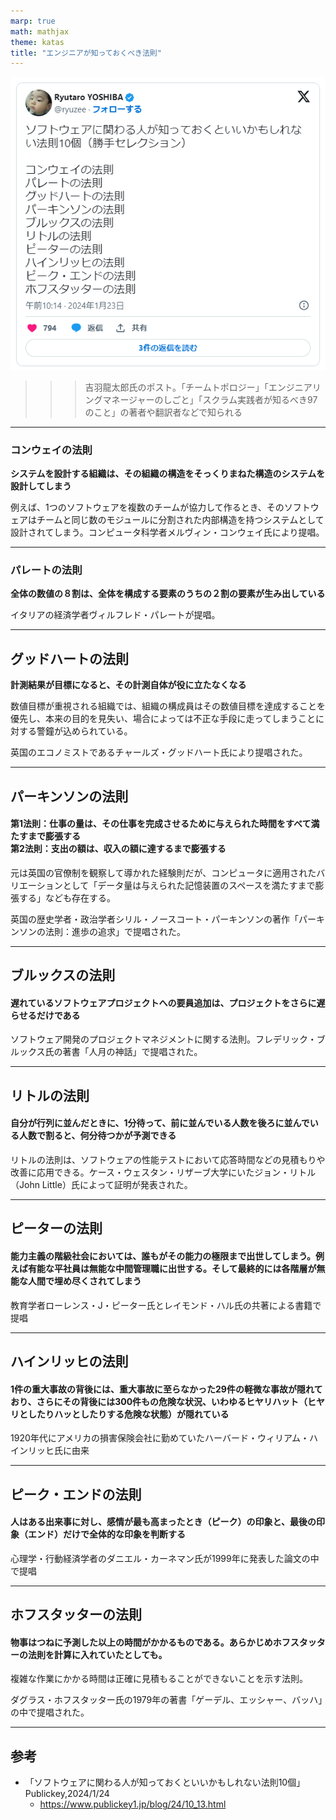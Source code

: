 ```yaml
---
marp: true
math: mathjax
theme: katas
title: "エンジニアが知っておくべき法則"
---
```

<!-- 
size: 16:9
paginate: true
-->
<!-- header: 勉強会# ― エンジニアとしての解像度を高めるための勉強会-->

![center 70%](assets/12-xpost.png)

>>> 吉羽龍太郎氏のポスト。「チームトポロジー」「エンジニアリングマネージャーのしごと」「スクラム実践者が知るべき97のこと」の著者や翻訳者などで知られる

---

### コンウェイの法則

**システムを設計する組織は、その組織の構造をそっくりまねた構造のシステムを設計してしまう**

例えば、1つのソフトウェアを複数のチームが協力して作るとき、そのソフトウェアはチームと同じ数のモジュールに分割された内部構造を持つシステムとして設計されてしまう。コンピュータ科学者メルヴィン・コンウェイ氏により提唱。

---

### パレートの法則

**全体の数値の８割は、全体を構成する要素のうちの２割の要素が生み出している**

イタリアの経済学者ヴィルフレド・パレートが提唱。

---

## グッドハートの法則
**計測結果が目標になると、その計測自体が役に立たなくなる**

数値目標が重視される組織では、組織の構成員はその数値目標を達成することを優先し、本来の目的を見失い、場合によっては不正な手段に走ってしまうことに対する警鐘が込められている。

英国のエコノミストであるチャールズ・グッドハート氏により提唱された。

---

## パーキンソンの法則
#### 第1法則：仕事の量は、その仕事を完成させるために与えられた時間をすべて満たすまで膨張する<br>第2法則：支出の額は、収入の額に達するまで膨張する

元は英国の官僚制を観察して導かれた経験則だが、コンピュータに適用されたバリエーションとして「データ量は与えられた記憶装置のスペースを満たすまで膨張する」なども存在する。

英国の歴史学者・政治学者シリル・ノースコート・パーキンソンの著作「パーキンソンの法則：進歩の追求」で提唱された。

---

## ブルックスの法則
#### 遅れているソフトウェアプロジェクトへの要員追加は、プロジェクトをさらに遅らせるだけである

ソフトウェア開発のプロジェクトマネジメントに関する法則。フレデリック・ブルックス氏の著書「人月の神話」で提唱された。

---

## リトルの法則
#### 自分が行列に並んだときに、1分待って、前に並んでいる人数を後ろに並んでいる人数で割ると、何分待つかが予測できる

リトルの法則は、ソフトウェアの性能テストにおいて応答時間などの見積もりや改善に応用できる。ケース・ウェスタン・リザーブ大学にいたジョン・リトル（John Little）氏によって証明が発表された。

---

## ピーターの法則
#### 能力主義の階級社会においては、誰もがその能力の極限まで出世してしまう。例えば有能な平社員は無能な中間管理職に出世する。そして最終的には各階層が無能な人間で埋め尽くされてしまう

教育学者ローレンス・J・ピーター氏とレイモンド・ハル氏の共著による書籍で提唱

---

## ハインリッヒの法則
#### 1件の重大事故の背後には、重大事故に至らなかった29件の軽微な事故が隠れており、さらにその背後には300件もの危険な状況、いわゆるヒヤリハット（ヒヤリとしたりハッとしたりする危険な状態）が隠れている

1920年代にアメリカの損害保険会社に勤めていたハーバード・ウィリアム・ハインリッヒ氏に由来

---

## ピーク・エンドの法則
#### 人はある出来事に対し、感情が最も高まったとき（ピーク）の印象と、最後の印象（エンド）だけで全体的な印象を判断する

心理学・行動経済学者のダニエル・カーネマン氏が1999年に発表した論文の中で提唱

---

## ホフスタッターの法則
#### 物事はつねに予測した以上の時間がかかるものである。あらかじめホフスタッターの法則を計算に入れていたとしても。

複雑な作業にかかる時間は正確に見積もることができないことを示す法則。

ダグラス・ホフスタッター氏の1979年の著書「ゲーデル、エッシャー、バッハ」の中で提唱された。

---

## 参考

- 「ソフトウェアに関わる人が知っておくといいかもしれない法則10個」Publickey,2024/1/24
    - https://www.publickey1.jp/blog/24/10_13.html